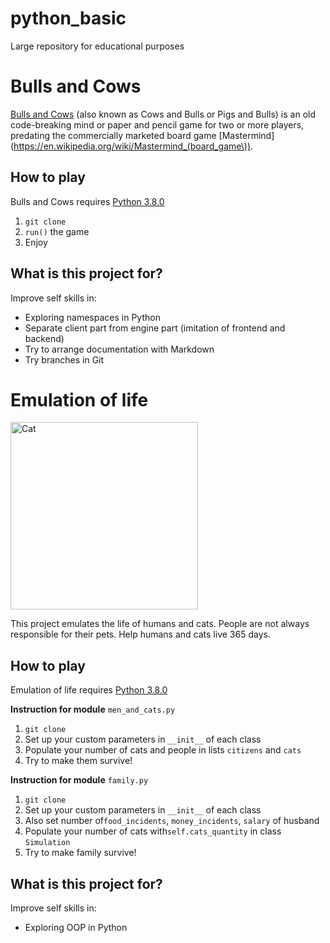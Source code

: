 # python_basic
Large repository for educational purposes
# Bulls and Cows
[Bulls and Cows](https://en.wikipedia.org/wiki/Bulls_and_Cows) (also known as Cows and Bulls or Pigs and Bulls) is an old code-breaking mind or paper and pencil game for two or more players, predating the commercially marketed board game [Mastermind](https://en.wikipedia.org/wiki/Mastermind_(board_game\)).
## How to play
Bulls and Cows requires [Python 3.8.0](https://www.python.org/downloads/release/python-380/)
1. `git clone`
2. `run()` the game
3. Enjoy
## What is this project for?
Improve self skills in:
- Exploring namespaces in Python
- Separate client part from engine part (imitation of frontend and backend)
- Try to arrange documentation with Markdown
- Try branches in Git
<h1>Emulation of life</h1>
<img src="https://memepedia.ru/wp-content/uploads/2018/03/c1ciiaxv8xs-kopiya.jpg" alt="Cat" width="300"/>
<p>
  This project emulates the life of humans and cats. People are not always responsible for their pets. Help humans and cats live 365 days.
</p>

<h2>How to play</h2>
<p>
  Emulation of life requires
  <a href="https://www.python.org/downloads/release/python-380/" target="_blank">Python 3.8.0</a>
</p>
<p>
  <strong>Instruction for module</strong> 
  <code>men_and_cats.py</code>
  <ol>
    <li><code>git clone</code></li>
    <li>Set up your custom parameters in <code>__init__</code> of each class</li>
    <li>Populate your number of cats and people in lists <code>citizens</code> and <code>cats</code></li>
    <li>Try to make them survive!</li>
  </ol>
</p>
<p>
  <strong>Instruction for module</strong> 
  <code>family.py</code>
  <ol>
    <li><code>git clone</code></li>
    <li>Set up your custom parameters in <code>__init__</code> of each class</li>
    <li>Also set number of<code>food_incidents</code>, <code>money_incidents</code>, <code>salary</code> of husband</li>
    <li>Populate your number of cats with<code>self.cats_quantity</code> in class <code>Simulation</code></li>
    <li>Try to make family survive!</li>
  </ol>
</p>

<h2>What is this project for?</h2>
<p>
  Improve self skills in:
  <ul>
    <li>Exploring OOP in Python</li>
  </ul>
</p>
